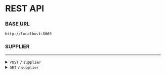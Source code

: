 # REST API
### BASE URL
```sh
http://localhost:8069
```
### SUPPLIER
------------------------------------------------------------------------------------------
<details>
<summary><code>POST</code> <code><b>/</b></code> <code>supplier</code></summary>

#### DESCRIPTION
```sh
Create a supplier
```
#### REQUEST
> | Headers      |  Body     |
> |-----------|-----------|
> | `Content-Type": "application/json`      |  `{"name": "Supplier 1"}` | 

#### Responses
> | Code     | Response                      |
> |---------------|-----------------------------------|
> | `201`         | `{"message": "Supplier has been created successfully", "data": {"id": 3, "name": "Supplier 1"}}`| 
> | `400`         | `{"message": "Name can not be empty"}`|

</details>

<details>
<summary><code>GET</code> <code><b>/</b></code> <code>supplier</code></summary>

#### DESCRIPTION
```sh
Retrieve all suppliers
```

#### Responses
> | Code     | Response                      |
> |---------------|-----------------------------------|
> | `200`         | `{"data": [{"id": 1, "name": "Supplier Test"}]}`| 
> | `404`         | `{"message": "No supplier found"}`|

</details>